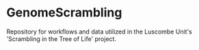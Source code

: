 # GenomeScrambling
Repository for workflows and data utilized in the Luscombe Unit's 'Scrambling in the Tree of Life' project.
